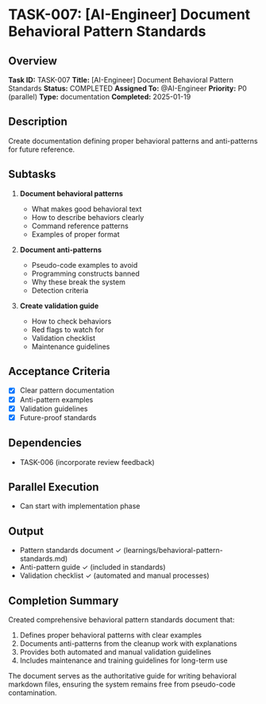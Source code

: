 # TASK-007: [AI-Engineer] Document Behavioral Pattern Standards

## Overview
**Task ID:** TASK-007
**Title:** [AI-Engineer] Document Behavioral Pattern Standards
**Status:** COMPLETED
**Assigned To:** @AI-Engineer
**Priority:** P0 (parallel)
**Type:** documentation
**Completed:** 2025-01-19

## Description
Create documentation defining proper behavioral patterns and anti-patterns for future reference.

## Subtasks
1. **Document behavioral patterns**
   - What makes good behavioral text
   - How to describe behaviors clearly
   - Command reference patterns
   - Examples of proper format

2. **Document anti-patterns**
   - Pseudo-code examples to avoid
   - Programming constructs banned
   - Why these break the system
   - Detection criteria

3. **Create validation guide**
   - How to check behaviors
   - Red flags to watch for
   - Validation checklist
   - Maintenance guidelines

## Acceptance Criteria
- [x] Clear pattern documentation
- [x] Anti-pattern examples
- [x] Validation guidelines
- [x] Future-proof standards

## Dependencies
- TASK-006 (incorporate review feedback)

## Parallel Execution
- Can start with implementation phase

## Output
- Pattern standards document ✓ (learnings/behavioral-pattern-standards.md)
- Anti-pattern guide ✓ (included in standards)
- Validation checklist ✓ (automated and manual processes)

## Completion Summary
Created comprehensive behavioral pattern standards document that:
1. Defines proper behavioral patterns with clear examples
2. Documents anti-patterns from the cleanup work with explanations
3. Provides both automated and manual validation guidelines
4. Includes maintenance and training guidelines for long-term use

The document serves as the authoritative guide for writing behavioral markdown files, ensuring the system remains free from pseudo-code contamination.